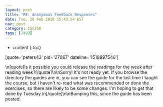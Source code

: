 ```yaml
---
layout: post
title: "RE: Anonymous Feedback Responses"
date: Tue, 20 Feb 2018 15:43:54 EST
nav: post
category: CSC258
tags: [7493]
---
```


* content
{:toc}

[quote='peters43' pid='27067' dateline='1518997546']
<!-- more -->
<p>\n[quote]Is it possible you could release the readings for the week after reading week?[/quote]\n\nSorry! It's not ready yet. If you browse the directory the guides are in, you can see the guide for the last time I taught the course, but I haven't re-read what was recommended or done the exercises, so there are likely to be some changes. I'm hoping to get that done by Tuesday.\n[/quote]\n\nBumping this, since the guide has been posted.</p>
